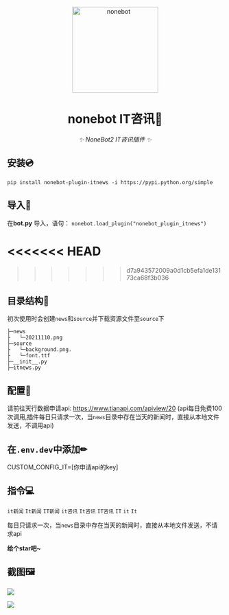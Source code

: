 <p align="center">
  <a href="https://v2.nonebot.dev/"><img src="https://raw.githubusercontent.com/nonebot/nonebot2/master/docs/.vuepress/public/logo.png" width="200" height="200" alt="nonebot"></a>
</p>

<div align="center">

# nonebot IT咨讯📰

_✨ NoneBot2 IT咨讯插件 ✨_

</div>


## 安装💿
`pip install nonebot-plugin-itnews -i https://pypi.python.org/simple`


## 导入📲
在**bot.py** 导入，语句：
`nonebot.load_plugin("nonebot_plugin_itnews")`

<<<<<<< HEAD
=======

>>>>>>> d7a943572009a0d1cb5efa1de13173ca68f3b036
## 目录结构📂

初次使用时会创建`news`和`source`并下载资源文件至`source`下
```
├─news
├   └─20211110.png
├─source
├   └─background.png.
├   └─font.ttf
├─__init__.py
├─itnews.py
```

## 配置📝
请前往天行数据申请api:
https://www.tianapi.com/apiview/20
(api每日免费100次调用,插件每日只请求一次，当`news`目录中存在当天的新闻时，直接从本地文件发送，不调用api)

## 在`.env.dev`中添加✏
CUSTOM_CONFIG_IT=[你申请api的key]

## 指令💻
`it新闻`
`It新闻`
`IT新闻`
`it咨讯`
`It咨讯`
`IT咨讯`
`IT`
`it`
`It`

每日只请求一次，当`news`目录中存在当天的新闻时，直接从本地文件发送，不请求api

**给个star吧~**

## 截图🖼

![](https://cdn.jsdelivr.net/gh/yzyyz1387/blogimages/img/nonebot_p_it.png)

![](https://cdn.jsdelivr.net/gh/yzyyz1387/blogimages/img/none_p_it2.png)




